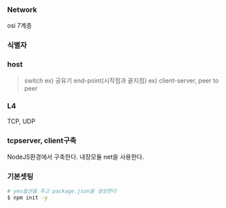 ### Network
osi 7계층

### 식별자


### host
> switch
ex) 공유기
>end-point(시작점과 끝지점)
ex) client-server, peer to peer


### L4
TCP, UDP


### tcpserver, client구축
NodeJS환경에서 구축한다.
내장모듈 net을 사용한다.

### 기본셋팅
```sh
# yes옵션을 주고 package.json을 생성한다
$ npm init -y
```

